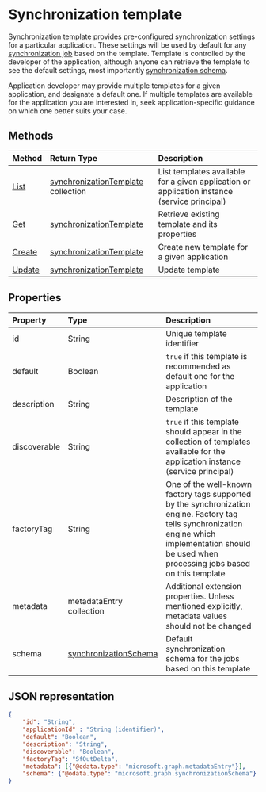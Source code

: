 # Synchronization template

Synchronization template provides pre-configured synchronization settings for a particular application. These settings will be used by default for any [synchronization job](synchronization_job.md) based on the template.  Template is controlled by the developer of the application, although anyone can retrieve the template to see the default settings, most importantly [synchronization schema](synchronization_schema.md).

Application developer may provide multiple templates for a given application, and designate a default one. If multiple templates are available for the application you are interested in, seek application-specific guidance on which one better suits your case.

## Methods

| Method        | Return Type               | Description                  |
|:--------------|:--------------------------|:-----------------------------|
|[List](../api/synchronization_templates_get.md)   |[synchronizationTemplate](synchronization_template.md) collection  |List templates available for a given application or application instance (service principal)|
|[Get](../api/synchronization_template_get.md)             |[synchronizationTemplate](synchronization_template.md)   |Retrieve existing template and its properties|
|[Create](../api/synchronization_templates_post.md)         |[synchronizationTemplate](synchronization_template.md)   |Create new template for a given application|
|[Update](../api/synchronization_template_put.md)          |[synchronizationTemplate](synchronization_template.md)   |Update template|

## Properties

| Property      | Type                      | Description                  |
|:--------------|:--------------------------|:-----------------------------|
|id             |String                     |Unique template identifier|
|default        |Boolean                    |`true` if this template is recommended as default one for the application|
|description    |String                     |Description of the template|
|discoverable   |String                     |`true` if this template should appear in the collection of templates available for the application instance (service principal)|
|factoryTag     |String                     |One of the well-known factory tags supported by the synchronization engine. Factory tag tells synchronization engine which implementation should be used when processing jobs based on this template|
|metadata       |metadataEntry collection   |Additional extension properties. Unless mentioned explicitly, metadata values should not be changed|
|schema         |[synchronizationSchema](synchronization_schema.md)     |Default synchronization schema for the jobs based on this template|

## JSON representation

```json
{
    "id": "String",
    "applicationId" : "String (identifier)",
    "default": "Boolean",
    "description": "String",
    "discoverable": "Boolean",
    "factoryTag": "SfOutDelta",
    "metadata": [{"@odata.type": "microsoft.graph.metadataEntry"}],
    "schema": {"@odata.type": "microsoft.graph.synchronizationSchema"}
}
```